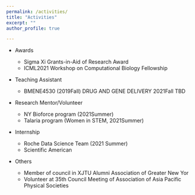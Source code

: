```yaml
---
permalink: /activities/
title: "Activities"
excerpt: ""
author_profile: true

---
```

* Awards
    * Sigma Xi Grants-in-Aid of Research Award
    * ICML2021 Workshop on Computational Biology Fellowship

* Teaching Assistant

    * BMENE4530 (2019Fall) DRUG AND GENE DELIVERY
2021Fall TBD

* Research Mentor/Volunteer
    * NY Bioforce program (2021Summer)
    * Talaria program (Women in STEM, 2021Summer)

* Internship
    * Roche Data Science Team (2021 Summer)
    * Scientific American
    
    
* Others
    * Member of council in XJTU Alumni Association of Greater New Yor
    * Volunteer at 35th Council Meeting of Association of Asia Pacific Physical Societies
    





